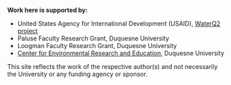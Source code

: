 
**Work here is supported by:**
- United States Agency for International Development (USAID), [WaterQ2 project](www.duq.edu/limpopo)  
- Paluse Faculty Research Grant, Duquesne University  
- Loogman Faculty Research Grant, Duquesne University  
- [Center for Environmental Research and Education](www.duq.edu/cere), Duquesne University  

This site reflects the work of the respective author(s) and not necessarily the University or any funding agency or sponsor.  